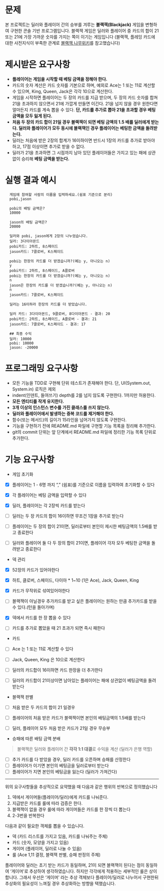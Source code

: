 # 문제

본 프로젝트는 딜러와 플레이어 간의 승부를 겨루는 **블랙잭(Blackjack)** 게임을 변형하여 구현한 콘솔 기반 프로그램입니다. 블랙잭 게임은 딜러와 플레이어 중 카드의 합이 21 또는 21에 가장 가까운 숫자를 가지는 쪽이 이기는 게임입니다 (블랙잭, 플레잉 카드에 대한 사전지식이 부족한 관계로 [블랙잭 나무위키](https://namu.wiki/w/%EB%B8%94%EB%9E%99%EC%9E%AD(%ED%94%8C%EB%A0%88%EC%9E%89%20%EC%B9%B4%EB%93%9C))를 참고했습니다)
# 제시받은 요구사항

- **플레이어는 게임을 시작할 때 베팅 금액을 정해야 한다.**
- 카드의 숫자 계산은 카드 숫자를 기본으로 하며, 예외로 Ace는 1 또는 11로 계산할 수 있으며, King, Queen, Jack은 각각 10으로 계산한다.
- 게임을 시작하면 플레이어는 두 장의 카드를 지급 받으며, 두 장의 카드 숫자를 합쳐 21을 초과하지 않으면서 21에 가깝게 만들면 이긴다.
  21을 넘지 않을 경우 원한다면 얼마든지 카드를 계속 뽑을 수 있다. **단, 카드를 추가로 뽑아 21을 초과할 경우 베팅 금액을 모두 잃게 된다.**
- **처음 두 장의 카드 합이 21일 경우 블랙잭이 되면 베팅 금액의 1.5 배를 딜러에게 받는다. 딜러와 플레이어가 모두 동시에 블랙잭인 경우 플레이어는 베팅한 금액을 돌려받는다.**
- 딜러는 처음에 받은 2장의 합계가 16이하이면 반드시 1장의 카드를 추가로 받아야 하고, 17점 이상이면 추가로 받을 수 없다.
- 딜러가 21을 초과하면 그 시점까지 남아 있던 플레이어들은 가지고 있는 패에 상관 없이 승리해 **베팅 금액을 받는다.**

# 실행 결과 예시

```
  게임에 참여할 사람의 이름을 입력하세요.(쉼표 기준으로 분리)
  pobi,jason
  
  pobi의 배팅 금액은?
  10000
  
  jason의 배팅 금액은?
  20000
  
  딜러와 pobi, jason에게 2장의 나누었습니다.
  딜러: 3다이아몬드
  pobi카드: 2하트, 8스페이드
  jason카드: 7클로버, K스페이드
  
  pobi는 한장의 카드를 더 받겠습니까?(예는 y, 아니오는 n)
  y
  pobi카드: 2하트, 8스페이드, A클로버
  pobi는 한장의 카드를 더 받겠습니까?(예는 y, 아니오는 n)
  n
  jason은 한장의 카드를 더 받겠습니까?(예는 y, 아니오는 n)
  n
  jason카드: 7클로버, K스페이드
  
  딜러는 16이하라 한장의 카드를 더 받았습니다.
  
  딜러 카드: 3다이아몬드, 9클로버, 8다이아몬드 - 결과: 20
  pobi카드: 2하트, 8스페이드, A클로버 - 결과: 21
  jason카드: 7클로버, K스페이드 - 결과: 17
  
  ## 최종 수익
  딜러: 10000
  pobi: 10000
  jason: -20000
```

# 프로그래밍 요구사항

- 모든 기능을 TDD로 구현해 단위 테스트가 존재해야 한다. 단, UI(System.out, System.in) 로직은 제외
- indent(인덴트, 들여쓰기) depth를 2를 넘지 않도록 구현한다. 1까지만 허용한다.
- **모든 엔티티를 작게 유지한다.**
- **3개 이상의 인스턴스 변수를 가진 클래스를 쓰지 않는다.**
- **딜러와 플레이어에서 발생하는 중복 코드를 제거해야 한다.**
- 함수(또는 메서드)의 길이가 15라인을 넘어가지 않도록 구현한다.
- 기능을 구현하기 전에 README.md 파일에 구현할 기능 목록을 정리해 추가한다.
- git의 commit 단위는 앞 단계에서 README.md 파일에 정리한 기능 목록 단위로 추가한다.


# 기능 요구사항

- 게임 초기화
- [x]  플레이어는 1 - 6명 까지 “,” (쉼표)를 기준으로 이름을 입력하여 초기화할 수 있다
- [x]  각 플레이어는 베팅 금액을 입력할 수 있다
- [x]  딜러, 플레이어는 각 2장씩 카드를 받는다
  - [ ]  딜러는 두 장 카드의 합이 16이하면 무조건 1장을 추가로 받는다
  - [ ]  플레이어는 두 장의 합이 21이면, 딜러로부터 본인이 제시한 베팅금액의 1.5배를 받고 종료한다
  - [ ]  딜러와 플레이어 둘 다 두 장의 합이 21이면, 플레이어 각자 모두 베팅한 금액을 돌려받고 종료한다


- 덱 관리
- [x]  52장의 카드가 있어야한다
  - [x]  하트, 클로버, 스페이드, 다이아  *  1~10 (1은 Ace), Jack, Queen, King
- [x]  카드가 무작위로 섞여있어야한다
- [ ]  블랙잭이 아닐경우 추가카드를 받고 싶은 플레이어는 원하는 만큼 추가카드를 받을 수 있다.(턴을 돌아가며)
- [x]  덱에서 카드를 한 장 뽑을 수 있다
  - [ ]  카드를 추가로 뽑았을 때 21 초과가 되면 즉시 패한다


- 카드
- [ ]  Ace 는 1 또는 11로 계산할 수 있다
- [ ]  Jack, Queen, King 은 10으로 계산한다
- [ ]  딜러의 카드합이 16이하면 카드 한장을 더 추가한다
- [ ]  딜러의 카드합이 21이상이면 남아있는 플레이어는 패에 상관없이 베팅금액을 돌려받는다


- 블랙잭 판별
- [ ]  처음 받은 두 카드의 합이 21 일경우
- [ ]  플레이어의 처음 받은 카드가 블랙잭이면 본인의 배팅금액의 1.5배를 받는다
- [ ]  딜러, 플레이어 모두 처음 받은 카드가 21일 경우 무승부


- 승패에 따른 배팅 금액 분배
> 블랙잭은 딜러와 플레이어 간 **각각 1:1 대결**로 수익을 계산 (딜러가 은행 역할)
- [ ]  추가 카드를 다 받았을 경우, 딜러 카드를 오픈하며 승패를 산정한다
- [ ]  플레이어가 이기면 본인의 베팅금을 딜러로부터 받는다
- [ ]  플레이어가 지면 본인의 베팅금을 잃는다 (딜러가 가져간다)

---

 위의 요구사항들을 추상적으로 요약했을 때 다음과 같은 행위의 반복으로 정의했습니다

1. 덱에서 게이머들(플레이어/딜러)에게 카드를 나눠준다.
2. 지급받은 카드를 룰에 따라 검증은 한다.
3. 블랙잭이 없을 경우 룰에 따라 게이머들은 카드를 한 장씩 더 뽑는다
4. 2-3번을 반복한다

다음과 같이 필요한 객체를 뽑을 수 있습니다.

- 덱 (카드 리스트를 가지고 있음, 카드를 나눠주는 주체)
- 카드 (숫자, 모양을 가지고 있음)
- 게이머 (플레이어, 딜러로 나눌 수 있음)
- 룰 (Ace 1,11 결정, 블랙잭 판별, 승패 판정의 주체)

플레이어와 딜러는 초기 받는 카드가 동일하며, 21이 되면 블랙잭이 된다는 점이 동일하여 ‘게이머’로 추상하여 생각하였습니다. 하지만 각각에게 적용하는 세부적인 룰은 상이합니다. 그래서 우선은 ‘게이머’ 라는 추상 객체보다 플레이어/딜러로 나누어서 구현한뒤 추상화의 필요성이 느껴질 경우 추상화하는 방향을 택했습니다.